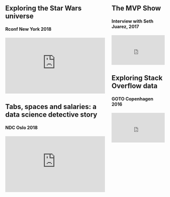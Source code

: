 <div class="columns">
  <div class="column is-half">

<div class="box">
<h2> Exploring the Star Wars universe </h2>
<h4> Rconf New York 2018 </h4>

<div style="position: relative; padding-bottom: 56.25%; height: 0; overflow: hidden;">
<iframe src="https://www.youtube.com/embed/1GZAurVop_g" style="position: absolute; top: 0; left: 0; width: 100%; height: 100%; border:0;" frameborder="0" allow="accelerometer; encrypted-media; gyroscope; picture-in-picture" allowfullscreen></iframe>
</div>
</div>

<div class="box">
<h2> Tabs, spaces and salaries: a data science detective story </h2  >
<h4> NDC Oslo 2018 </h4>

<div style="position: relative; padding-bottom: 56.25%; height: 0; overflow: hidden;">
<iframe src="https://www.youtube.com/embed/qrjHYXFy62E" style="position: absolute; top: 0; left: 0; width: 100%; height: 100%; border:0;" frameborder="0" allow="accelerometer; encrypted-media; gyroscope; picture-in-picture" allowfullscreen></iframe>
</div>
</div>

  </div>
  <div class="column is-half">
<div class="box">
<h2> The MVP Show </h2>
<h4>Interview with Seth Juarez, 2017</h4>

<div style="position: relative; padding-bottom: 56.25%; height: 0; overflow: hidden;">
<iframe src="https://www.youtube.com/embed/TsX_OtRos1U" style="position: absolute; top: 0; left: 0; width: 100%; height: 100%; border:0;" frameborder="0" allow="accelerometer; encrypted-media; gyroscope; picture-in-picture" allowfullscreen></iframe>
</div>
</div>

<div class="box">

<h2>Exploring Stack Overflow data</h2>
<h4> GOTO Copenhagen 2016</h4>

<div style="position: relative; padding-bottom: 56.25%; height: 0; overflow: hidden;">
<iframe src="https://www.youtube.com/embed/qlKZKN7il7c" style="position: absolute; top: 0; left: 0; width: 100%; height: 100%; border:0;" frameborder="0" allow="accelerometer; encrypted-media; gyroscope; picture-in-picture" allowfullscreen></iframe>
</div>
</div>

</div>
</div>